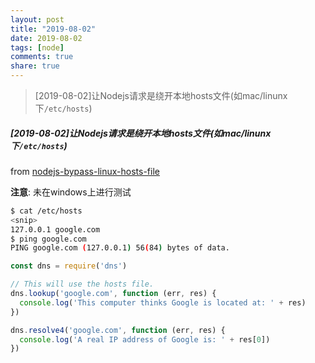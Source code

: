 ```yaml
---
layout: post
title: "2019-08-02"
date: 2019-08-02
tags: [node]
comments: true
share: true
---
```


> [2019-08-02]让Nodejs请求是绕开本地hosts文件(如mac/linunx下`/etc/hosts`) <br>

##### [2019-08-02]让Nodejs请求是绕开本地hosts文件(如mac/linunx下`/etc/hosts`)

from [nodejs-bypass-linux-hosts-file](https://stackoverflow.com/questions/44335176/nodejs-bypass-linux-hosts-file)

**注意**: 未在windows上进行测试

```bash
$ cat /etc/hosts
<snip>
127.0.0.1 google.com
$ ping google.com
PING google.com (127.0.0.1) 56(84) bytes of data.
```

```js
const dns = require('dns')

// This will use the hosts file.
dns.lookup('google.com', function (err, res) {
  console.log('This computer thinks Google is located at: ' + res)
})

dns.resolve4('google.com', function (err, res) {
  console.log('A real IP address of Google is: ' + res[0])
})
```
